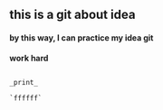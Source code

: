 ## this is a git about idea

#### by this way, I can practice my idea git
**work hard**

~~~~

_print_

`ffffff`

~~~~

